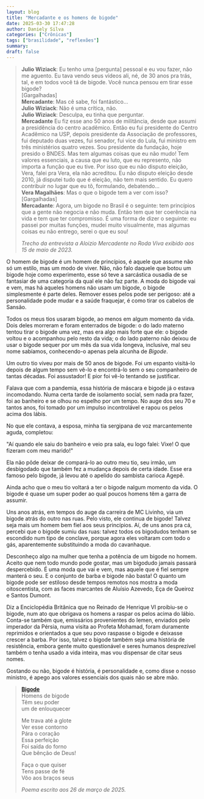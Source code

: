 ```yaml
---
layout: blog
title: "Mercadante e os homens de bigode"
date: 2025-03-30 17:47:28
author: Daniely Silva
categories: ["Crônicas"]
tags: ["brasilidade", "reflexões"]
summary:
draft: false
---
```

> **Julio Wiziack**: Eu tenho uma [pergunta] pessoal e eu vou fazer, não me aguento. Eu tava vendo seus vídeos ali, né, de 30 anos pra trás, tal, e em todos você tá de bigode. Você nunca pensou em tirar esse bigode?\
> [Gargalhadas]\
> **Mercadante**: Mas cê sabe, foi fantástico...\
> **Julio Wiziack**: Não é uma crítica, não.\
> **Julio Wiziack**: Desculpa, eu tinha que perguntar.\
> **Mercadante** Eu fiz esse ano 50 anos de militância, desde que assumi a   presidência do centro acadêmico. Então eu fui presidente do Centro Acadêmico na USP, depois presidente da Associação de professores, fui deputado duas vezes, fui senador, fui vice do Lula, fui ministro em três ministérios quatro vezes. Sou presidente da fundação, hoje presido o BNDES. Mas tem algumas coisas que eu não mudo! Tem valores essenciais, a causa que eu luto, que eu represento, não importa a função que eu tive. Por isso que eu não disputo eleição, Vera, falei pra Vera, ela não acreditou. Eu não disputo eleição desde 2010, já disputei tudo que é eleição, não tem mais sentido. Eu quero contribuir no lugar que eu tô, formulando, debatendo...\
> **Vera Magalhães**: Mas o que o bigode tem a ver com isso?\
> [Gargalhadas]\
> **Mercadante**: Agora, um bigode no Brasil é o seguinte: tem princípios que a gente não negocia e não muda. Então tem que ter coerência na vida e tem que ter compromisso. É uma forma de dizer o seguinte: eu passei por muitas funções, mudei muito visualmente, mas algumas coisas eu não entrego, serei o que eu sou!
>
> *Trecho da entrevista a Aloizio Mercadente no Roda Viva exibido aos 15 de maio de 2023.*

O homem de bigode é um homem de princípios, é aquele que assume não só um estilo, mas um modo de viver. Não, não falo daquele que botou um bigode hoje como experimento, esse só teve a sarcástica ousadia de se fantasiar de uma categoria da qual ele não faz parte. A moda do bigode vai e vem, mas há aqueles homens não usam um bigode, o bigode simplesmente é parte deles. Remover esses pelos pode ser perigoso: até a personalidade pode mudar e a saúde fraquejar, é como tirar os cabelos de Sansão.

Todos os meus tios usaram bigode, ao menos em algum momento da vida. Dois deles morreram e foram enterrados de bigode: o do lado materno tentou tirar o bigode uma vez, mas era algo mais forte que ele: o bigode voltou e o acompanhou pelo resto da vida; o do lado paterno não deixou de usar o bigode sequer por um mês da sua vida longeva, inclusive, mal seu nome sabíamos, conhecendo-o apenas pela alcunha de *Bigode*.

Um outro tio viveu por mais de 50 anos de bigode. Foi um espanto visitá-lo depois de algum tempo sem vê-lo e encontrá-lo sem o seu companheiro de tantas décadas. Foi assustador! E pior foi vê-lo tentando se justificar.

Falava que com a pandemia, essa história de máscara e bigode já o estava incomodando. Numa certa tarde de isolamento social, sem nada pra fazer, foi ao banheiro e se olhou no espelho por um tempo. No auge dos seu 70 e tantos anos, foi tomado por um impulso incontrolável e rapou os pelos acima dos lábis.

No que ele contava, a esposa, minha tia sergipana de voz marcantemente aguda, completou:

"Aí quando ele saiu do banheiro e veio pra sala, eu logo falei: Vixe! O que fizeram com meu marido!"

Ela não pôde deixar de compará-lo ao outro meu tio, seu irmão, um desbigodado que também fez a mudança depois de certa idade. Esse era famoso pelo bigode, já levou até o apelido do sambista carioca Agepê.

Ainda acho que o meu tio voltará a ter o bigode nalgum momento da vida. O bigode é quase um super poder ao qual poucos homens têm a garra de assumir.

Uns anos atrás, em tempos do auge da carreira de MC Livinho, via um bigode atrás do outro nas ruas. Pelo visto, ele continua de bigode! Talvez seja mais um homem bem fiel aos seus princípios. Aí, de uns anos pra cá, percebi que o bigode sumiu das ruas: talvez todos os bigodudos tenham se escondido num tipo de conclave, porque agora eles voltaram com todo o gás, aparentemente substituindo a moda do cavanhaque.

Desconheço algo na mulher que tenha a potência de um bigode no homem. Aceito que nem todo mundo pode gostar, mas um bigodudo jamais passará despercebido. É uma moda que vai e vem, mas aquele que é fiel sempre manterá o seu. E o conjunto de barba e bigode não basta! O quanto um bigode pode ser estiloso desde tempos remotos nos mostra a moda oitoscentista, com as faces marcantes de Aluísio Azevedo, Eça de Queiroz e Santos Dumont.

Diz a Enciclopédia Britânica que no Reinado de Henrique VI proibiu-se o bigode, num ato que obrigava os homens a raspar os pelos acima do lábio. Conta-se também que, emissários provenientes do Iemen, enviados pelo imperador da Pérsia, numa visita ao Profeta Mohamad, foram duramente reprimidos e orientados a que seu povo raspasse o bigode e deixasse crescer a barba. Por isso, talvez o bigode também seja uma história de resistência, embora gente muito questionável e seres humanos desprezível também o tenha usado a vida inteira, mas vou dispensar de citar seus nomes.

Gostando ou não, bigode é história, é personalidade e, como disse o nosso ministro, é apego aos valores essenciais dos quais não se abre mão.

> [**Bigode**](/blog/poesia/2025-03-20-poesia-bigode/)\
> Homens de bigode\
> Têm seu poder\
> um de enlouquecer
>
> Me trava até a glote\
> Ver esse contorno\
> Pára o coração\
> Essa perfeição\
> Foi saída do forno\
> Que bênção de Deus!
>
> Faça o que quiser\
> Tens passe de fé\
> Vôo aos braços seus
>
> *Poema escrito aos 26 de março de 2025.*
